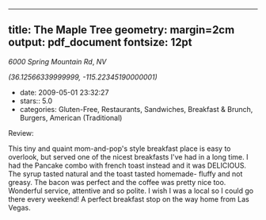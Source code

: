 
---
title: The Maple Tree
geometry: margin=2cm
output: pdf_document
fontsize: 12pt
---

_6000 Spring Mountain Rd_, _NV_

*(36.12566339999999, -115.22345190000001)*

- date: 2009-05-01 23:32:27
- stars:: 5.0
-  categories: Gluten-Free, Restaurants, Sandwiches, Breakfast & Brunch, Burgers, American (Traditional)

Review:

This tiny and quaint mom-and-pop's style breakfast place is easy to overlook, but served one of the nicest breakfasts I've had in a long time.  I had the Pancake combo with french toast instead and it was DELICIOUS.  The syrup tasted natural and the toast tasted homemade- fluffy and not greasy.  The bacon was perfect and the coffee was pretty nice too.  Wonderful service, attentive and so polite.  I wish I was a local so I could go there every weekend!  A perfect breakfast stop on the way home from Las Vegas.

